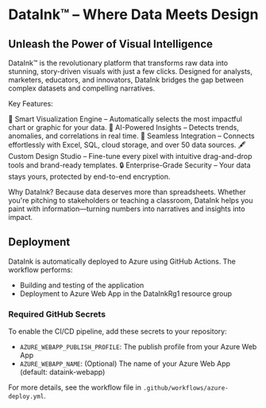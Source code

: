 # DataInk™ – Where Data Meets Design

## Unleash the Power of Visual Intelligence

DataInk™ is the revolutionary platform that transforms raw data into stunning, story-driven visuals with just a few clicks. Designed for analysts, marketers, educators, and innovators, DataInk bridges the gap between complex datasets and compelling narratives.

Key Features:

🎨 Smart Visualization Engine – Automatically selects the most impactful chart or graphic for your data.
🧠 AI-Powered Insights – Detects trends, anomalies, and correlations in real time.
🔗 Seamless Integration – Connects effortlessly with Excel, SQL, cloud storage, and over 50 data sources.
🖋️ Custom Design Studio – Fine-tune every pixel with intuitive drag-and-drop tools and brand-ready templates.
🔒 Enterprise-Grade Security – Your data stays yours, protected by end-to-end encryption.

Why DataInk?
Because data deserves more than spreadsheets. Whether you're pitching to stakeholders or teaching a classroom, DataInk helps you paint with information—turning numbers into narratives and insights into impact.

## Deployment

DataInk is automatically deployed to Azure using GitHub Actions. The workflow performs:
- Building and testing of the application
- Deployment to Azure Web App in the DataInkRg1 resource group

### Required GitHub Secrets

To enable the CI/CD pipeline, add these secrets to your repository:
- `AZURE_WEBAPP_PUBLISH_PROFILE`: The publish profile from your Azure Web App
- `AZURE_WEBAPP_NAME`: (Optional) The name of your Azure Web App (default: dataink-webapp)

For more details, see the workflow file in `.github/workflows/azure-deploy.yml`.